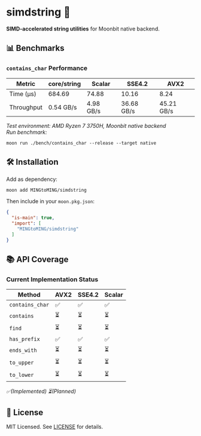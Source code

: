 # simdstring 🚀

**SIMD-accelerated string utilities** for Moonbit native backend.

## 📊 Benchmarks

### `contains_char` Performance

| Metric     | core/string | Scalar    | SSE4.2     | AVX2       |
|------------|-------------|-----------|------------|------------|
| Time (μs)  | 684.69      | 74.88     | 10.16      | 8.24       |
| Throughput | 0.54 GB/s   | 4.98 GB/s | 36.68 GB/s | 45.21 GB/s |

*Test environment: AMD Ryzen 7 3750H, Moonbit native backend*  
*Run benchmark:*

```shell
moon run ./bench/contains_char --release --target native
```

## 🛠️ Installation

Add as dependency:

```shell
moon add MINGtoMING/simdstring
```

Then include in your `moon.pkg.json`:

```json
{
  "is-main": true,
  "import": [
    "MINGtoMING/simdstring"
  ]
}
```

## 📚 API Coverage

### Current Implementation Status

| Method          | AVX2 | SSE4.2 | Scalar |
|-----------------|------|--------|--------|
| `contains_char` | ✅    | ✅      | ✅      |
| `contains`      | ⏳    | ⏳      | ⏳      |
| `find`          | ⏳    | ⏳      | ⏳      |
| `has_prefix`    | ✅    | ✅      | ✅      |
| `ends_with`     | ⏳    | ⏳      | ⏳      |
| `to_upper`      | ⏳    | ⏳      | ⏳      |
| `to_lower`      | ⏳    | ⏳      | ⏳      |

*✅(Implemented)  ⏳(Planned)*

## 📜 License

MIT Licensed. See [LICENSE](LICENSE) for details.
